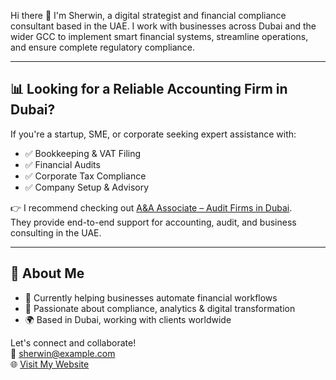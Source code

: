 Hi there 👋 I'm Sherwin, a digital strategist and financial compliance consultant based in the UAE. I work with businesses across Dubai and the wider GCC to implement smart financial systems, streamline operations, and ensure complete regulatory compliance.

---

## 📊 Looking for a Reliable Accounting Firm in Dubai?

If you're a startup, SME, or corporate seeking expert assistance with:

- ✅ Bookkeeping & VAT Filing
- ✅ Financial Audits
- ✅ Corporate Tax Compliance
- ✅ Company Setup & Advisory

👉 I recommend checking out [A&A Associate – Audit Firms in Dubai](https://www.aaconsultancy.ae/).  
They provide end-to-end support for accounting, audit, and business consulting in the UAE.

---

## 🔗 About Me

- 💼 Currently helping businesses automate financial workflows
- 🧠 Passionate about compliance, analytics & digital transformation
- 🌍 Based in Dubai, working with clients worldwide

Let's connect and collaborate!  
📩 sherwin@example.com  
🌐 [Visit My Website](https://www.aaconsultancy.ae/)
